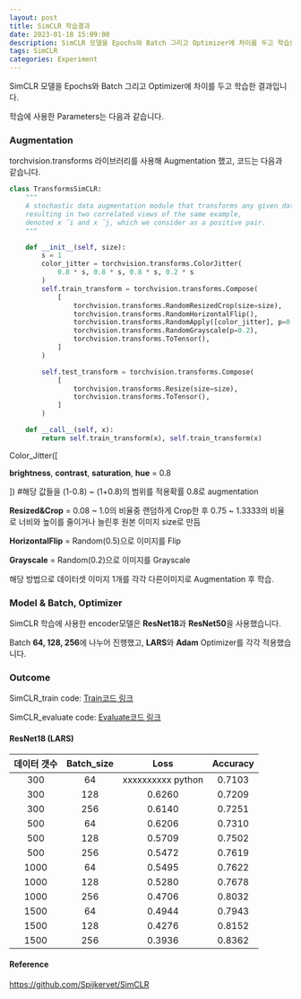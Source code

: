 ```yaml
---
layout: post
title: SimCLR 학습결과
date: 2023-01-18 15:09:00
description: SimCLR 모델을 Epochs와 Batch 그리고 Optimizer에 차이를 두고 학습한 결과입니다.
tags: SimCLR
categories: Experiment
---
```




SimCLR 모델을 Epochs와 Batch 그리고 Optimizer에 차이를 두고 학습한 결과입니다.

학습에 사용한 Parameters는 다음과 같습니다.

   

   

### Augmentation

   

torchvision.transforms 라이브러리를 사용해 Augmentation 했고, 코드는 다음과 같습니다.

```python
class TransformsSimCLR:
    """
    A stochastic data augmentation module that transforms any given data example randomly
    resulting in two correlated views of the same example,
    denoted x ̃i and x ̃j, which we consider as a positive pair.
    """

    def __init__(self, size):
        s = 1
        color_jitter = torchvision.transforms.ColorJitter(
            0.8 * s, 0.8 * s, 0.8 * s, 0.2 * s
        )
        self.train_transform = torchvision.transforms.Compose(
            [
                torchvision.transforms.RandomResizedCrop(size=size),
                torchvision.transforms.RandomHorizontalFlip(),
                torchvision.transforms.RandomApply([color_jitter], p=0.8),
                torchvision.transforms.RandomGrayscale(p=0.2),
                torchvision.transforms.ToTensor(),
            ]
        )

        self.test_transform = torchvision.transforms.Compose(
            [
                torchvision.transforms.Resize(size=size),
                torchvision.transforms.ToTensor(),
            ]
        )

    def __call__(self, x):
        return self.train_transform(x), self.train_transform(x)
```

   

Color_Jitter([

**brightness**, **contrast**, **saturation**, **hue** = 0.8

]) #해당 값들을 (1-0.8) ~ (1+0.8)의 범위를 적용확률 0.8로 augmentation

**Resized&Crop** = 0.08 ~ 1.0의 비율중 랜덤하게 Crop한 후 0.75 ~ 1.3333의 비율로 너비와 높이를 줄이거나 늘린후 원본 이미지 size로 만듬

**HorizontalFlip** = Random(0.5)으로 이미지를 Flip

**Grayscale** = Random(0.2)으로 이미지를 Grayscale

해당 방법으로 데이터셋 이미지 1개를 각각 다른이미지로 Augmentation 후 학습.

   

   

   

### Model & Batch, Optimizer

   

SimCLR 학습에 사용한 encoder모델은 **ResNet18**과 **ResNet50**을 사용했습니다.

Batch **64, 128, 256**에 나누어 진행했고, **LARS**와 **Adam** Optimizer를 각각 적용했습니다.

   

   

   

### Outcome

SimCLR_train code: [Train코드 링크](https://yeongjin96.github.io/blog/2023/SimCLR_train/)

SimCLR_evaluate code: [Evaluate코드 링크](https://yeongjin96.github.io/blog/2023/simCLR_evaluate/)

   

#### ResNet18 (LARS)

| 데이터 갯수 | Batch_size |       Loss        | Accuracy |
| :---------: | :--------: | :---------------: | :------: |
|     300     |     64     | xxxxxxxxxx ​python |  0.7103  |
|     300     |    128     |      0.6260       |  0.7209  |
|     300     |    256     |      0.6140       |  0.7251  |
|     500     |     64     |      0.6206       |  0.7310  |
|     500     |    128     |      0.5709       |  0.7502  |
|     500     |    256     |      0.5472       |  0.7619  |
|    1000     |     64     |      0.5495       |  0.7622  |
|    1000     |    128     |      0.5280       |  0.7678  |
|    1000     |    256     |      0.4706       |  0.8032  |
|    1500     |     64     |      0.4944       |  0.7943  |
|    1500     |    128     |      0.4276       |  0.8152  |
|    1500     |    256     |      0.3936       |  0.8362  |

   

   

   

#### Reference

https://github.com/Spijkervet/SimCLR
